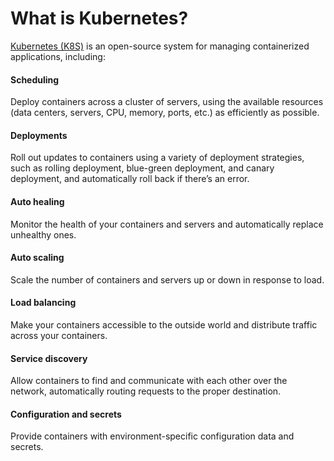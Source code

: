 # What is Kubernetes?

[Kubernetes (K8S)](https://kubernetes.io/) is an open-source system for managing containerized applications, including:


<div className="dlist">

#### Scheduling

Deploy containers across a cluster of servers, using the available resources (data centers, servers, CPU, memory,
ports, etc.) as efficiently as possible.

#### Deployments

Roll out updates to containers using a variety of deployment strategies, such as rolling deployment, blue-green
deployment, and canary deployment, and automatically roll back if there’s an error.

#### Auto healing

Monitor the health of your containers and servers and automatically replace unhealthy ones.

#### Auto scaling

Scale the number of containers and servers up or down in response to load.

#### Load balancing

Make your containers accessible to the outside world and distribute traffic across your containers.

#### Service discovery

Allow containers to find and communicate with each other over the network, automatically routing requests to the
proper destination.

#### Configuration and secrets

Provide containers with environment-specific configuration data and secrets.


</div>


<!-- ##DOCS-SOURCER-START
{"sourcePlugin":"local-copier","hash":"90e5f0b5e2067db1b348484f5df12685"}
##DOCS-SOURCER-END -->
